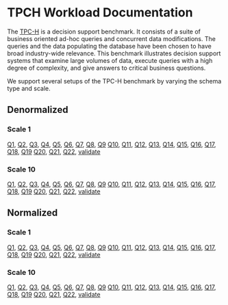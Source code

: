 # TPCH Workload Documentation

The [TPC-H](https://www.tpc.org/tpch/) is a decision support benchmark. It consists of a suite of business oriented ad-hoc queries and concurrent data modifications. The queries and the data populating the database have been chosen to have broad industry-wide relevance. This benchmark illustrates decision support systems that examine large volumes of data, execute queries with a high degree of complexity, and give answers to critical business questions.

We support several setups of the TPC-H benchmark by varying the schema type and scale.

## Denormalized
### Scale 1
[Q1](./generated/workloads.md#q1), [Q2](./generated/workloads.md#q2), [Q3](./generated/workloads.md#q3), [Q4](./generated/workloads.md#q4), [Q5](./generated/workloads.md#q5), [Q6](./generated/workloads.md#q6), [Q7](./generated/workloads.md#q7), [Q8](./generated/workloads.md#q8), [Q9](./generated/workloads.md#q9)
[Q10](./generated/workloads.md#q10), [Q11](./generated/workloads.md#q11), [Q12](./generated/workloads.md#q12), [Q13](./generated/workloads.md#q13), [Q14](./generated/workloads.md#q14), [Q15](./generated/workloads.md#q15), [Q16](./generated/workloads.md#q16), [Q17](./generated/workloads.md#q17), [Q18](./generated/workloads.md#q18), [Q19](./generated/workloads.md#q19)
[Q20](./generated/workloads.md#q20), [Q21](./generated/workloads.md#q21), [Q22](./generated/workloads.md#q22),
[validate](./generated/workloads.md#validate)

### Scale 10
[Q1](./generated/workloads.md#q1-1), [Q2](./generated/workloads.md#q2-1), [Q3](./generated/workloads.md#q3-1), [Q4](./generated/workloads.md#q4-1), [Q5](./generated/workloads.md#q5-1), [Q6](./generated/workloads.md#q6-1), [Q7](./generated/workloads.md#q7-1), [Q8](./generated/workloads.md#q8-1), [Q9](./generated/workloads.md#q9-1)
[Q10](./generated/workloads.md#q10-1), [Q11](./generated/workloads.md#q11-1), [Q12](./generated/workloads.md#q12-1), [Q13](./generated/workloads.md#q13-1), [Q14](./generated/workloads.md#q14-1), [Q15](./generated/workloads.md#q15-1), [Q16](./generated/workloads.md#q16-1), [Q17](./generated/workloads.md#q17-1), [Q18](./generated/workloads.md#q18-1), [Q19](./generated/workloads.md#q19-1)
[Q20](./generated/workloads.md#q20-1), [Q21](./generated/workloads.md#q21-1), [Q22](./generated/workloads.md#q22-1),
[validate](./generated/workloads.md#validate-1)

## Normalized
### Scale 1
[Q1](./generated/workloads.md#q1-2), [Q2](./generated/workloads.md#q2-2), [Q3](./generated/workloads.md#q3-2), [Q4](./generated/workloads.md#q4-2), [Q5](./generated/workloads.md#q5-2), [Q6](./generated/workloads.md#q6-2), [Q7](./generated/workloads.md#q7-2), [Q8](./generated/workloads.md#q8-2), [Q9](./generated/workloads.md#q9-2)
[Q10](./generated/workloads.md#q10-2), [Q11](./generated/workloads.md#q11-2), [Q12](./generated/workloads.md#q12-2), [Q13](./generated/workloads.md#q13-2), [Q14](./generated/workloads.md#q14-2), [Q15](./generated/workloads.md#q15-2), [Q16](./generated/workloads.md#q16-2), [Q17](./generated/workloads.md#q17-2), [Q18](./generated/workloads.md#q18-2), [Q19](./generated/workloads.md#q19-2)
[Q20](./generated/workloads.md#q20-2), [Q21](./generated/workloads.md#q21-2), [Q22](./generated/workloads.md#q22-2),
[validate](./generated/workloads.md#validate-2)

### Scale 10
[Q1](./generated/workloads.md#q1-3), [Q2](./generated/workloads.md#q2-3), [Q3](./generated/workloads.md#q3-3), [Q4](./generated/workloads.md#q4-3), [Q5](./generated/workloads.md#q5-3), [Q6](./generated/workloads.md#q6-3), [Q7](./generated/workloads.md#q7-3), [Q8](./generated/workloads.md#q8-3), [Q9](./generated/workloads.md#q9-3)
[Q10](./generated/workloads.md#q10-3), [Q11](./generated/workloads.md#q11-3), [Q12](./generated/workloads.md#q12-3), [Q13](./generated/workloads.md#q13-3), [Q14](./generated/workloads.md#q14-3), [Q15](./generated/workloads.md#q15-3), [Q16](./generated/workloads.md#q16-3), [Q17](./generated/workloads.md#q17-3), [Q18](./generated/workloads.md#q18-3), [Q19](./generated/workloads.md#q19-3)
[Q20](./generated/workloads.md#q20-3), [Q21](./generated/workloads.md#q21-3), [Q22](./generated/workloads.md#q22-3),
[validate](./generated/workloads.md#validate-3)